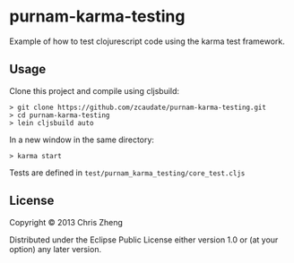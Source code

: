 # purnam-karma-testing

Example of how to test clojurescript code using the karma test framework.

## Usage

Clone this project and compile using cljsbuild:

    > git clone https://github.com/zcaudate/purnam-karma-testing.git
    > cd purnam-karma-testing
    > lein cljsbuild auto
    
In a new window in the same directory:

    > karma start

Tests are defined in `test/purnam_karma_testing/core_test.cljs`

## License

Copyright © 2013 Chris Zheng

Distributed under the Eclipse Public License either version 1.0 or (at
your option) any later version.
